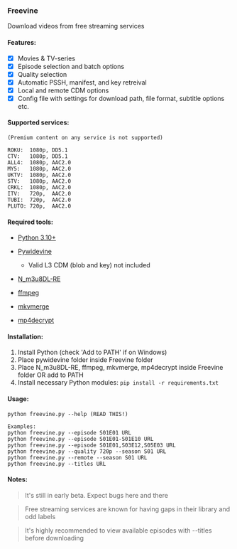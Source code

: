 ### Freevine
Download videos from free streaming services

#### Features:
- [x] Movies & TV-series
- [x] Episode selection and batch options
- [x] Quality selection
- [x] Automatic PSSH, manifest, and key retreival 
- [x] Local and remote CDM options
- [x] Config file with settings for download path, file format, subtitle options etc.

#### Supported services:
    (Premium content on any service is not supported)

    ROKU:  1080p, DD5.1
    CTV:   1080p, DD5.1
    ALL4:  1080p, AAC2.0
    MY5:   1080p, AAC2.0
    UKTV:  1080p, AAC2.0
    STV:   1080p, AAC2.0
    CRKL:  1080p, AAC2.0
    ITV:   720p,  AAC2.0
    TUBI:  720p,  AAC2.0
    PLUTO: 720p,  AAC2.0


#### Required tools:
* [Python 3.10+](https://www.python.org/)

* [Pywidevine](https://www.mediafire.com/file/y7o57xs6pazx0rc/pywidevine.zip/)

    * Valid L3 CDM (blob and key) not included

* [N_m3u8DL-RE](https://github.com/nilaoda/N_m3u8DL-RE/releases/)

* [ffmpeg](https://ffmpeg.org/)

* [mkvmerge](https://mkvtoolnix.download/downloads.html)

* [mp4decrypt](https://www.bento4.com/downloads/)

#### Installation:
1. Install Python (check 'Add to PATH' if on Windows)
2. Place pywidevine folder inside Freevine folder
3. Place N_m3u8DL-RE, ffmpeg, mkvmerge, mp4decrypt inside Freevine folder OR add to PATH
4. Install necessary Python modules: `pip install -r requirements.txt`

#### Usage:
    python freevine.py --help (READ THIS!)

    Examples:
    python freevine.py --episode S01E01 URL
    python freevine.py --episode S01E01-S01E10 URL
    python freevine.py --episode S01E01,S03E12,S05E03 URL
    python freevine.py --quality 720p --season S01 URL
    python freevine.py --remote --season S01 URL
    python freevine.py --titles URL

#### Notes:
> It's still in early beta. Expect bugs here and there

> Free streaming services are known for having gaps in their library and odd labels

> It's highly recommended to view available episodes with --titles before downloading

    

